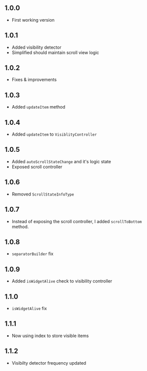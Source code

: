 ## 1.0.0

- First working version 

## 1.0.1
- Added visibility detector 
- Simplified should maintain scroll view logic

## 1.0.2
- Fixes & improvements

## 1.0.3
- Added `updateItem` method

## 1.0.4
- Added `updateItem` to `VisiblityController`

## 1.0.5
- Added `autoScrollStateChange` and it's logic state
- Exposed scroll controller

## 1.0.6
- Removed `ScrollStateInfoType`

## 1.0.7
- Instead of exposing the scroll controller, I added `scrollToBottom` method.

## 1.0.8
- `separatorBuilder` fix

## 1.0.9
- Added `isWidgetAlive` check to visibility controller

## 1.1.0
- `isWidgetAlive` fix

## 1.1.1
- Now using index to store visible items

## 1.1.2
- Visibilty detector frequency updated 